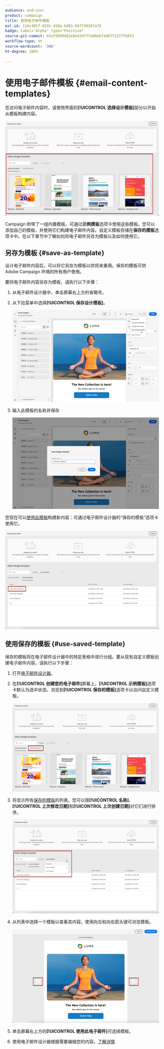 ```yaml
---
audience: end-user
product: campaign
title: 使用电子邮件模板
exl-id: 114c482f-8291-418a-bd81-667f40267a7d
badge: label="Alpha" type="Positive"
source-git-commit: b5af5099d62e0e424fffdd8eb74d67f12777b0f2
workflow-type: ht
source-wordcount: '306'
ht-degree: 100%

---
```


# 使用电子邮件模板 {#email-content-templates}

在访问电子邮件内容时，请使用界面的&#x200B;**[!UICONTROL 选择设计模板]**&#x200B;部分以开始从模板构建内容。

![](assets/email_designer-templates.png)

Campaign 附带了一组内置模板，可通过&#x200B;**示例模板**&#x200B;选项卡使用这些模板。您可以添加自己的模板，并使用它们构建电子邮件内容。自定义模板存储在&#x200B;**保存的模板**&#x200B;选项卡中。在以下章节中了解如何将电子邮件另存为模板以及如何使用它。

## 另存为模板 {#save-as-template}

设计电子邮件内容后，可以将它另存为模板以供将来重用。保存的模板可供 Adobe Campaign 环境的所有用户使用。

要将电子邮件内容另存为模板，请执行以下步骤：

1. 从电子邮件设计器中，单击屏幕右上方的省略号。

1. 从下拉菜单中选择&#x200B;**[!UICONTROL 保存设计模板]**。

   ![](assets/email_designer-save-template.png)

1. 输入此模板的名称并保存

   ![](assets/email_designer-template-name.png)

您现在可以[使用此模板](#use-saved-template)构建新内容：可通过电子邮件设计器的“保存的模板”选项卡使用它。

![](assets/email_designer-saved-template.png)

## 使用保存的模板 {#use-saved-template}

保存的模板将在电子邮件设计器中的特定表格中进行分组。要从现有自定义模板创建电子邮件内容，请执行以下步骤：

1. 打开[电子邮件设计器](create-email-content.md)。

1. 在&#x200B;**[!UICONTROL 创建您的电子邮件]**&#x200B;屏幕上，**[!UICONTROL 示例模板]**&#x200B;选项卡默认为选中状态。浏览到&#x200B;**[!UICONTROL 保存的模板]**&#x200B;选项卡以访问自定义模板。

   ![](assets/email_designer-saved-templates-tab.png)

1. 将显示所有[保存的模板](#save-as-template)的列表。您可以按&#x200B;**[!UICONTROL 名称]**、**[!UICONTROL 上次修改日期]**&#x200B;和&#x200B;**[!UICONTROL 上次创建日期]**&#x200B;对它们进行排序。

   ![](assets/email_designer-saved-templates.png)

1. 从列表中选择一个模板以查看其内容。使用向左和向右箭头键可浏览模板。

   ![](assets/email_designer-saved-templates-navigate.png)

1. 单击屏幕右上方的&#x200B;**[!UICONTROL 使用此电子邮件]**&#x200B;可选择模板。

1. 使用电子邮件设计器根据需要编辑您的内容。[了解详情](create-email-content.md)
